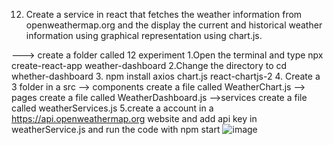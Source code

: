12. Create a service in react that fetches the weather information from openweathermap.org and the 
display the current and historical weather information using graphical representation using 
chart.js. 

---> create a folder called 12 experiment 
1.Open the terminal and type npx create-react-app weather-dashboard
2.Change the directory to cd whether-dashboard
3. npm install axios chart.js react-chartjs-2
4. Create a  3 folder in a src 
--> components create a file called WeatherChart.js
--> pages    create a file called WeatherDashboard.js
-->services    create a file called weatherServices.js
5.create a account in a https://api.openweathermap.org website
and add api key in weatherService.js
and run the code with npm start
![image](https://github.com/user-attachments/assets/36392162-a19e-4060-951a-e35f1fbc9613)
